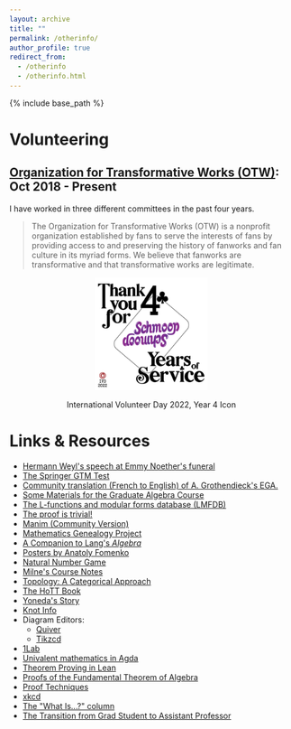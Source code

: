 ```yaml
---
layout: archive
title: ""
permalink: /otherinfo/
author_profile: true
redirect_from:
  - /otherinfo
  - /otherinfo.html
---
```


{% include base_path %}

Volunteering
======

[Organization for Transformative Works (OTW)](https://www.transformativeworks.org/): Oct 2018 - Present
------

I have worked in three different committees in the past four years. 

> The Organization for Transformative Works (OTW) is a nonprofit organization established by fans to serve the interests of fans by providing access to and preserving the history of fanworks and fan culture in its myriad forms. We believe that fanworks are transformative and that transformative works are legitimate.

<p align="center">
<img src="/images/2022%20IVD%20-%204%20Years.png" width="200"/>
<figcaption align="center"> International Volunteer Day 2022, Year 4 Icon </figcaption>
</p>

Links & Resources
======

* [Hermann Weyl's speech at Emmy Noether's funeral](https://mathshistory.st-andrews.ac.uk/Extras/Weyl_Noether/)
* <a href="http://math.jhu.edu/~savitt/GTM.html">The Springer GTM Test</a>
* [Community translation (French to English) of A. Grothendieck's EGA.](https://github.com/ryankeleti/ega)
* [Some Materials for the Graduate Algebra Course](https://math.hawaii.edu/~lee/algebra/)
* [The L-functions and modular forms database (LMFDB)](https://www.lmfdb.org/)
* [The proof is trivial!](http://www.theproofistrivial.com/)
* [Manim (Community Version)](https://github.com/ManimCommunity/manim)
* [Mathematics Genealogy Project](https://www.genealogy.math.ndsu.nodak.edu/index.php)
* [A Companion to Lang's _Algebra_](https://math.berkeley.edu/~gbergman/.C.to.L/)
* [Posters by Anatoly Fomenko](https://chronologia.org/en/math_impressions/images.html)
* [Natural Number Game](https://www.ma.imperial.ac.uk/~buzzard/xena/natural_number_game/)
* [Milne's Course Notes](https://www.jmilne.org/math/CourseNotes/)
* [Topology: A Categorical Approach](https://topology.mitpress.mit.edu/)
* [The HoTT Book](https://homotopytypetheory.org/book/)
* [Yoneda's Story](http://www.neverendingbooks.org/le-lemme-de-la-gare-du-nord)
* [Knot Info](https://knotinfo.math.indiana.edu/)
* Diagram Editors:
  * [Quiver](https://q.uiver.app/)
  * [Tikzcd](https://tikzcd.yichuanshen.de/)
* [1Lab](https://1lab.dev/)
* [Univalent mathematics in Agda](https://github.com/UniMath/agda-unimath)
* [Theorem Proving in Lean](https://leanprover.github.io/theorem_proving_in_lean/index.html)
* [Proofs of the Fundamental Theorem of Algebra](https://www.cut-the-knot.org/fta/analytic.shtml)
* [Proof Techniques](https://mfleck.cs.illinois.edu/proof.html)
* [xkcd](https://xkcd.com/)
* [The "What Is...?" column](http://arminstraub.com/math/what-is-column)
* [The Transition from Grad Student to Assistant Professor](https://career.berkeley.edu/grad-students-postdocs/academic-job-search/the-transition-from-grad-student-to-assistant-professor/)
